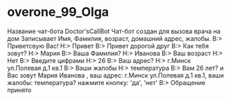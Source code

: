 # overone_99_Olga
Название чат-бота Doctor'sCallBot
Чат-бот создан для вызова врача на дом
Записывает Имя, Фамилия, возраст, домашний адрес, жалобы.
B:> Приветсвую Вас!
H:> Привет
B:> Привет дорогой друг
B:> Как тебя зовут?
H:> Мария
B:> Ваша Фамилия?
H:> Иванова
B:> Ваш возраст
H:> Нет
B:> Введите цифрами
H:> 26
B:> Ваш адрес?
H:> г.Минск ул.Полевая д.1 кв.1
B:> Ваши жалобы
H:> температура
B:> Вам 26 лет? и Вас зовут Мария Иванова , ваш адрес: г.Минск ул.Полевая д.1 кв.1, ваши жалобы: температура? 
нажмите кнопку: 'да', 'нет'
B:> Обращение принято 
